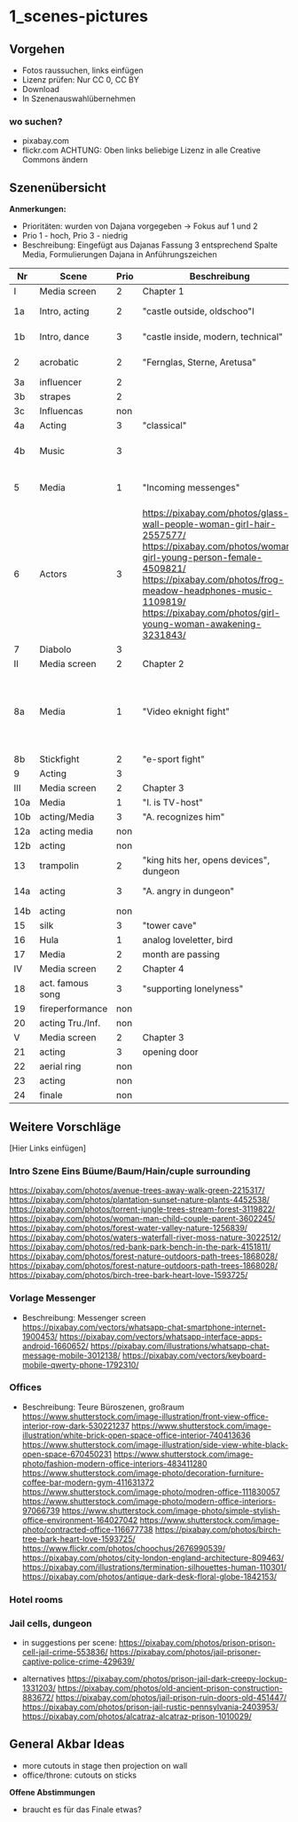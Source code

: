 # 1_scenes-pictures

## Vorgehen
* Fotos raussuchen, links einfügen
* Lizenz prüfen: Nur CC 0, CC BY 
* Download
* In Szenenauswahlübernehmen

### wo suchen?
* pixabay.com
* flickr.com ACHTUNG: Oben links beliebige Lizenz in alle Creative Commons ändern


## Szenenübersicht
**Anmerkungen:** 
* Prioritäten: wurden von Dajana vorgegeben -> Fokus auf 1 und 2
* Prio 1 - hoch, Prio 3 - niedrig
* Beschreibung: Eingefügt aus Dajanas Fassung 3 entsprechend Spalte Media, Formulierungen Dajana in Anführungszeichen

| Nr | Scene           | Prio | Beschreibung      | Vorschlag |
|----|-----------------|------|-------------------|-----------|
| I  | Media screen    | 2    | Chapter 1         |           |
| 1a | Intro,  acting  | 2    | "castle outside, oldschoo"l| https://pixabay.com/photos/singapore-river-skyline-building-243669/ https://pixabay.com/photos/city-london-england-architecture-809463/          |
| 1b | Intro, dance    | 3    | "castle inside, modern, technical"| https://pixabay.com/illustrations/graph-growth-finance-profits-163509/  https://pixabay.com/illustrations/money-banking-finance-business-1995440/       |
| 2  | acrobatic       | 2    | "Fernglas, Sterne, Aretusa"|   https://pixabay.com/photos/milky-way-starry-sky-night-sky-star-2695569/ https://pixabay.com/photos/starry-sky-star-galaxies-1655503/|
| 3a| influencer| 2 | |
| 3b | strapes         | 2    | | https://pixabay.com/photos/tree-fog-moor-swamp-venn-branch-1031814/          |
| 3c | Influencas      | non  |                   |           |
| 4a | Acting          | 3    | "classical"       |           |
| 4b | Music           | 3    |                 |   https://pixabay.com/photos/cloudy-cloud-night-moody-gloomy-3900649/ https://pixabay.com/photos/alley-road-winding-lane-houses-250033/ https://pixabay.com/photos/flute-musical-instrument-1427650/          |
| 5  | Media           | 1    | "Incoming messenges"|   https://pixabay.com/illustrations/whatsapp-icon-communication-social-2317203/ https://pixabay.com/illustrations/mobile-phone-arrow-send-received-on-2223993/ https://pixabay.com/vectors/letters-email-newsletter-write-1132703/        |
| 6  | Actors          | 3    |    https://pixabay.com/photos/glass-wall-people-woman-girl-hair-2557577/ https://pixabay.com/photos/woman-girl-young-person-female-4509821/ https://pixabay.com/photos/frog-meadow-headphones-music-1109819/ https://pixabay.com/photos/girl-young-woman-awakening-3231843/               |           |
| 7  | Diabolo         | 3    |                   |           |
| II | Media screen    | 2    | Chapter 2         |           |
| 8a | Media           | 1    | "Video eknight fight"| https://cdn.vox-cdn.com/thumbor/Xudovf-ancj62PXKiijIEliHARA=/0x0:1628x916/920x613/filters:focal(684x328:944x588):format(webp)/cdn.vox-cdn.com/uploads/chorus_image/image/52732265/NintendoSwitch_UltraStreetFighterII_screen_2.0.jpg https://browse.startpage.com/do/show_picture.pl?l=english&rais=1&oiu=https%3A%2F%2Fwww.allkeyshop.com%2Fblog%2Fwp-content%2Fuploads%2Ftekken-7-xbox-one-800x600-1.jpg&sp=e65416791aaea765f4e98bf8d9237fd8&t=default |
| 8b | Stickfight      | 2    | "e-sport fight"   |           |
| 9  | Acting          | 3    |                   |           |
| III| Media screen    | 2    | Chapter 3         |           |
| 10a| Media           | 1    | "I. is TV-host"   | https://pixabay.com/vectors/i-like-i-like-this-i-like-it-thumb-432494/         |https://pixabay.com/photos/alley-road-winding-lane-houses-250033/ https://pixabay.com/photos/flute-musical-instrument-1427650/ https://pixabay.com/vectors/i-like-i-like-this-i-like-it-thumb-432494/
| 10b| acting/Media    | 3    | "A. recognizes him"|           |
| 12a| acting media    | non  |                   |           |
| 12b| acting          | non  |                   |           |
| 13 | trampolin       | 2    | "king hits her, opens devices", dungeon |  |
| 14a| acting          | 3    | "A. angry in dungeon"| https://pixabay.com/photos/prison-prison-cell-jail-crime-553836/ https://pixabay.com/photos/jail-prisoner-captive-police-crime-429639/|
| 14b| acting          | non  |                   |           |
| 15 | silk            | 3    | "tower cave"      | https://pixabay.com/vectors/letters-email-newsletter-write-1132703/  |
| 16 | Hula            | 1    | analog loveletter, bird |           |
| 17 | Media           | 2    | month are passing |           |
| IV | Media screen    | 2    | Chapter 4         |           |
| 18 | act. famous song| 3    | "supporting lonelyness"|           |
| 19 | fireperformance | non  |                   |           |
| 20 | acting Tru./Inf.| non  |                   |           |
| V  | Media screen    | 2    | Chapter 3         |           |
| 21 | acting          | 3    | opening door      |           |
| 22 | aerial ring     | non  |                   |           |
| 23 | acting          | non  |                   |           |
| 24 | finale          | non  |                   |           |



## Weitere Vorschläge
[Hier Links einfügen]
### Intro Szene Eins Büume/Baum/Hain/cuple surrounding
https://pixabay.com/photos/avenue-trees-away-walk-green-2215317/
https://pixabay.com/photos/plantation-sunset-nature-plants-4452538/
https://pixabay.com/photos/torrent-jungle-trees-stream-forest-3119822/
https://pixabay.com/photos/woman-man-child-couple-parent-3602245/
https://pixabay.com/photos/forest-water-valley-nature-1256839/
https://pixabay.com/photos/waters-waterfall-river-moss-nature-3022512/
https://pixabay.com/photos/red-bank-park-bench-in-the-park-4151811/
https://pixabay.com/photos/forest-nature-outdoors-path-trees-1868028/
https://pixabay.com/photos/forest-nature-outdoors-path-trees-1868028/
https://pixabay.com/photos/birch-tree-bark-heart-love-1593725/

### Vorlage Messenger
* Beschreibung: Messenger screen
https://pixabay.com/vectors/whatsapp-chat-smartphone-internet-1900453/
https://pixabay.com/vectors/whatsapp-interface-apps-android-1660652/
https://pixabay.com/illustrations/whatsapp-chat-message-mobile-3012138/
https://pixabay.com/vectors/keyboard-mobile-qwerty-phone-1792310/

### Offices
* Beschreibung: Teure Büroszenen, großraum
https://www.shutterstock.com/image-illustration/front-view-office-interior-row-dark-530221237
https://www.shutterstock.com/image-illustration/white-brick-open-space-office-interior-740413636
https://www.shutterstock.com/image-illustration/side-view-white-black-open-space-670450231
https://www.shutterstock.com/image-photo/fashion-modern-office-interiors-483411280
https://www.shutterstock.com/image-photo/decoration-furniture-coffee-bar-modern-gym-411631372
https://www.shutterstock.com/image-photo/modren-office-111830057
https://www.shutterstock.com/image-photo/modern-office-interiors-97066739
https://www.shutterstock.com/image-photo/simple-stylish-office-environment-164027042
https://www.shutterstock.com/image-photo/contracted-office-116677738
https://pixabay.com/photos/birch-tree-bark-heart-love-1593725/
https://www.flickr.com/photos/choochus/2676990539/
https://pixabay.com/photos/city-london-england-architecture-809463/
https://pixabay.com/illustrations/termination-silhouettes-human-110301/
https://pixabay.com/photos/antique-dark-desk-floral-globe-1842153/

### Hotel rooms


### Jail cells, dungeon
* in suggestions per scene:
https://pixabay.com/photos/prison-prison-cell-jail-crime-553836/
https://pixabay.com/photos/jail-prisoner-captive-police-crime-429639/

* alternatives
https://pixabay.com/photos/prison-jail-dark-creepy-lockup-1331203/
https://pixabay.com/photos/old-ancient-prison-construction-883672/
https://pixabay.com/photos/jail-prison-ruin-doors-old-451447/
https://pixabay.com/photos/prison-jail-rustic-pennsylvania-2403953/
https://pixabay.com/photos/alcatraz-alcatraz-prison-1010029/

## General Akbar Ideas
* more cutouts in stage then projection on wall
* office/throne: cutouts on sticks


**Offene Abstimmungen**
* braucht es für das Finale etwas?
